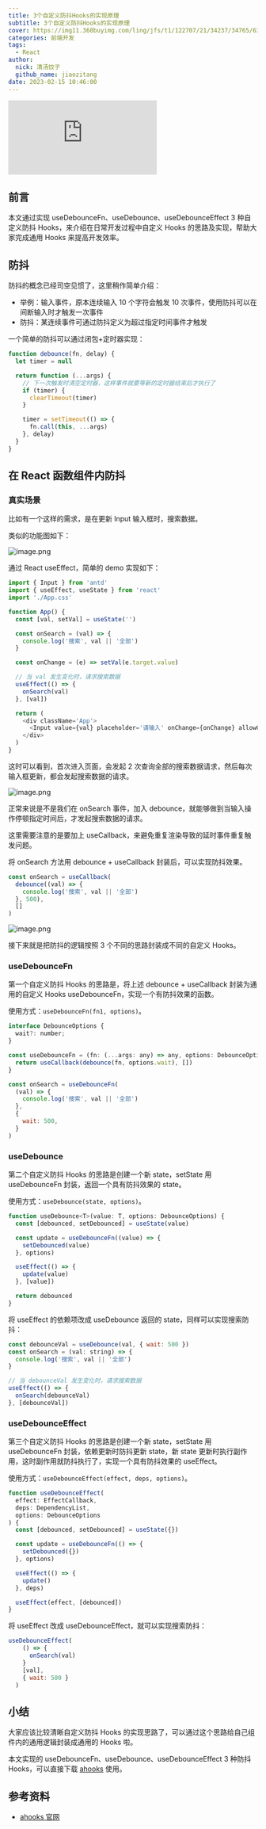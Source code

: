 ```yaml
---
title: 3个自定义防抖Hooks的实现原理
subtitle: 3个自定义防抖Hooks的实现原理
cover: https://img11.360buyimg.com/ling/jfs/t1/122707/21/34237/34765/63eca0d8Feb40bb6c/ea8893645e9a7bd7.jpg.dpg
categories: 前端开发
tags:
  - React
author:
  nick: 清汤饺子
  github_name: jiaozitang
date: 2023-02-15 10:46:00
---
```


![](https://img11.360buyimg.com/ling/jfs/t1/122707/21/34237/34765/63eca0d8Feb40bb6c/ea8893645e9a7bd7.jpg.dpg)

## 前言

本文通过实现 useDebounceFn、useDebounce、useDebounceEffect 3 种自定义防抖 Hooks，来介绍在日常开发过程中自定义 Hooks 的思路及实现，帮助大家完成通用 Hooks 来提高开发效率。

## 防抖

防抖的概念已经司空见惯了，这里稍作简单介绍：

- 举例：输入事件，原本连续输入 10 个字符会触发 10 次事件，使用防抖可以在间断输入时才触发一次事件
- 防抖：某连续事件可通过防抖定义为超过指定时间事件才触发

一个简单的防抖可以通过闭包+定时器实现：

```js
function debounce(fn, delay) {
  let timer = null

  return function (...args) {
    // 下一次触发时清空定时器，这样事件就要等新的定时器结束后才执行了
    if (timer) {
      clearTimeout(timer)
    }

    timer = setTimeout(() => {
      fn.call(this, ...args)
    }, delay)
  }
}
```

## 在 React 函数组件内防抖

### 真实场景

比如有一个这样的需求，是在更新 Input 输入框时，搜索数据。

类似的功能图如下：

![image.png](https://img11.360buyimg.com/ling/s516x0_jfs/t1/135962/39/30980/223410/63ec96e1F03aa2c04/473a37e0bf5cd722.png.webp)

通过 React useEffect，简单的 demo 实现如下：

```js
import { Input } from 'antd'
import { useEffect, useState } from 'react'
import './App.css'

function App() {
  const [val, setVal] = useState('')

  const onSearch = (val) => {
    console.log('搜索', val || '全部')
  }

  const onChange = (e) => setVal(e.target.value)

  // 当 val 发生变化时，请求搜索数据
  useEffect(() => {
    onSearch(val)
  }, [val])

  return (
    <div className='App'>
      <Input value={val} placeholder='请输入' onChange={onChange} allowClear />
    </div>
  )
}
```

这时可以看到，首次进入页面，会发起 2 次查询全部的搜索数据请求，然后每次输入框更新，都会发起搜索数据的请求。

![image.png](https://p3-juejin.byteimg.com/tos-cn-i-k3u1fbpfcp/4f9e13517d1745c09fc31dc4fb1802a6~tplv-k3u1fbpfcp-watermark.image?)

正常来说是不是我们在 onSearch 事件，加入 debounce，就能够做到当输入操作停顿指定时间后，才发起搜索数据的请求。

这里需要注意的是要加上 useCallback，来避免重复渲染导致的延时事件重复触发问题。

将 onSearch 方法用 debounce + useCallback 封装后，可以实现防抖效果。

```js
const onSearch = useCallback(
  debounce((val) => {
    console.log('搜索', val || '全部')
  }, 500),
  []
)
```

![image.png](https://p3-juejin.byteimg.com/tos-cn-i-k3u1fbpfcp/b27578332c0143ce97ca4d79b295cc33~tplv-k3u1fbpfcp-watermark.image?)

接下来就是把防抖的逻辑按照 3 个不同的思路封装成不同的自定义 Hooks。

### useDebounceFn

第一个自定义防抖 Hooks 的思路是，将上述 debounce + useCallback 封装为通用的自定义 Hooks useDebounceFn，实现一个有防抖效果的函数。

使用方式：`useDebounceFn(fn1, options)`。

```js
interface DebounceOptions {
  wait?: number;
}

const useDebounceFn = (fn: (...args: any) => any, options: DebounceOptions) => {
  return useCallback(debounce(fn, options.wait), [])
}

const onSearch = useDebounceFn(
  (val) => {
    console.log('搜索', val || '全部')
  },
  {
    wait: 500,
  }
)
```

### useDebounce

第二个自定义防抖 Hooks 的思路是创建一个新 state，setState 用 useDebounceFn 封装，返回一个具有防抖效果的 state。

使用方式：`useDebounce(state, options)`。

```js
function useDebounce<T>(value: T, options: DebounceOptions) {
  const [debounced, setDebounced] = useState(value)

  const update = useDebounceFn((value) => {
    setDebounced(value)
  }, options)

  useEffect(() => {
    update(value)
  }, [value])

  return debounced
}
```

将 useEffect 的依赖项改成 useDebounce 返回的 state，同样可以实现搜索防抖：

```js
const debounceVal = useDebounce(val, { wait: 500 })
const onSearch = (val: string) => {
  console.log('搜索', val || '全部')
}

// 当 debounceVal 发生变化时，请求搜索数据
useEffect(() => {
  onSearch(debounceVal)
}, [debounceVal])
```

### useDebounceEffect

第三个自定义防抖 Hooks 的思路是创建一个新 state，setState 用 useDebounceFn 封装，依赖更新时防抖更新 state，新 state 更新时执行副作用，这时副作用就防抖执行了，实现一个具有防抖效果的 useEffect。

使用方式：`useDebounceEffect(effect, deps, options)`。

```js
function useDebounceEffect(
  effect: EffectCallback,
  deps: DependencyList,
  options: DebounceOptions
) {
  const [debounced, setDebounced] = useState({})

  const update = useDebounceFn(() => {
    setDebounced({})
  }, options)

  useEffect(() => {
    update()
  }, deps)

  useEffect(effect, [debounced])
}
```

将 useEffect 改成 useDebounceEffect，就可以实现搜索防抖：

```js
useDebounceEffect(
    () => {
      onSearch(val)
    }
    [val],
    { wait: 500 }
  )
```

## 小结

大家应该比较清晰自定义防抖 Hooks 的实现思路了，可以通过这个思路给自己组件内的通用逻辑封装成通用的 Hooks 啦。

本文实现的 useDebounceFn、useDebounce、useDebounceEffect 3 种防抖 Hooks，可以直接下载 [ahooks](https://ahooks.js.org/zh-CN/hooks/use-debounce) 使用。

## 参考资料

- [ahooks 官网](https://ahooks.js.org/zh-CN/hooks/use-debounce)
